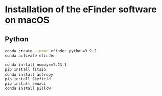 # Installation of the eFinder software on macOS

## Python

```bash
conda create --name efinder python=3.9.2
conda activate efinder

conda install numpy==1.23.1
pip install fitsio
conda install astropy
pip install Skyfield
pip install zwoasi
conda install pillow
```

